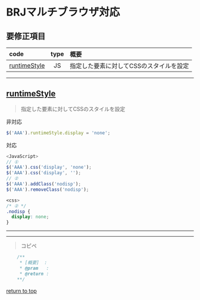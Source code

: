 # **BRJ**マルチブラウザ対応

## **要修正項目**

|code|type|概要|
|:--|:--:|:--|
|[runtimeStyle](#runtimeStyle)|JS|指定した要素に対してCSSのスタイルを設定|

------------------------------
## **[runtimeStyle](https://js.studio-kingdom.com/jquery/css/css)**
> 指定した要素に対してCSSのスタイルを設定

非対応
``` JavaScript
$('AAA').runtimeStyle.display = 'none';
```
対応
``` JavaScript
<JavaScript>
// ①
$('AAA').css('display', 'none');
$('AAA').css('display', '');
// ②
$('AAA').addClass('nodisp');
$('AAA').removeClass('nodisp');
```
``` css
<css>
/* ② */
.nodisp {
  display: none;
}
```
------------------------------








------------------------------
> コピペ
``` JavaScript
	/**
	 * [概要]  :
	 * @pram   :
	 * @return :
	**/
```

[return to top](#修正項目)